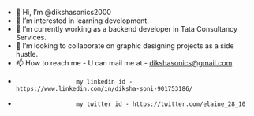 - 👋 Hi, I’m @dikshasonics2000
- 👀 I’m interested in learning development.
- 🌱 I’m currently working as a backend developer in Tata Consultancy Services.
- 💞️ I’m looking to collaborate on graphic designing projects as a side hustle.
- 📫 How to reach me - U can mail me at - dikshasonics@gmail.com.
-                      my linkedin id - https://www.linkedin.com/in/diksha-soni-901753186/
-                      my twitter id - https://twitter.com/elaine_28_10

<!---
dikshasonics2000/dikshasonics2000 is a ✨ special ✨ repository because its `README.md` (this file) appears on your GitHub profile.
You can click the Preview link to take a look at your changes.
--->
